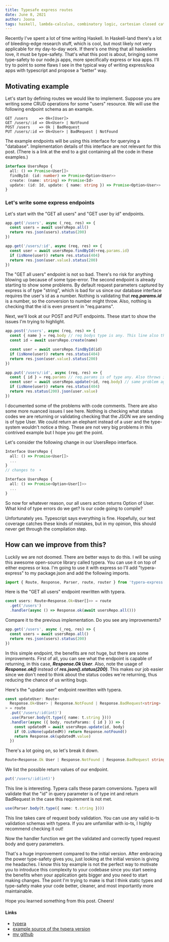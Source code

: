 ```yaml
---
title: Typesafe express routes
date: June 8, 2021
author: Joona
tags: haskell, lambda-calculus, combinatory logic, cartesian closed categories, bracket abstraction, graph reduction, Y-combinator, recursion, mutable references, ST-Monad, STRef
---
```


Recently I've spent a lot of time writing Haskell. In Haskell-land there's a lot of bleeding-edge research stuff, which is cool, but most likely not very applicable for my day-to-day work. If there's one thing that all haskellers love, it must be type-safety. That's what this post is about, bringing some type-safety to our node.js apps, more specifically express or koa apps. I'll try to point to some flaws I see in the typical way of writing express/koa apps with typescript and propose a "better" way.

## Motivating example

Let's start by defining routes we would like to implement. Suppose you are writing some CRUD operations for some "users" resource. We will use the following endpoint schema as an example.


```
GET /users     => Ok<[User]>
GET /users/:id => Ok<User> | NotFound
POST /users    => Ok | BadRequest
PUT /users/:id => Ok<User> | BadRequest | NotFound
```

The example endpoints will be using this interface for querying a "database". Implementation details of this interface are not relevant for this post. (There is a link at the end to a gist containing all the code in these examples.)

```ts
interface UsersRepo {
  all: () => Promise<User[]>
  findById: (id: number) => Promise<Option<User>>
  create: (name: string) => Promise<Id>
  update: (id: Id, update: { name: string }) => Promise<Option<User>>
}
```

### Let's write some express endpoints

Let's start with the "GET all users" and "GET user by id" endpoints.

```ts
app.get('/users', async (_req, res) => {
  const users = await usersRepo.all()
  return res.json(users).status(200)
})

app.get('/users/:id', async (req, res) => {
  const user = await usersRepo.findById(+req.params.id)
  if (isNone(user)) return res.status(404)
  return res.json(user.value).status(200)
})
```

The "GET all users" endpoint is not so bad. There's no risk for anything blowing up because of some type-error. The second endpoint is already starting to show some problems. By default request parameters captured by express is of type "string", which is bad for us since our database interface requires the user's id as a number. Nothing is validating that ***req.params.id*** is a number, so the conversion to number might throw. Also, nothing is checking that the id is even present in "req.params".

Next, we'll look at our POST and PUT endpoints. These start to show the issues I'm trying to highlight.

```ts
app.post('/users', async (req, res) => {
  const { name } = req.body // req bodys type is any. This line also throws if name is not present in req.body
  const id = await usersRepo.create(name)

  const user = await usersRepo.findById(id)
  if (isNone(user)) return res.status(404)
  return res.json(user.value).status(200)
})

app.put('/users/:id', async (req, res) => {
  const { id } = req.params // req.params is of type any. Also throws in case id is missing in req.params.
  const user = await usersRepo.update(+id, req.body) // same problem again with req.body
  if (isNone(user)) return res.status(404)
  return res.status(200).json(user.value)
})
```

I documented some of the problems with code comments. There are also some more nuanced issues I see here. Nothing is checking what status codes we are returning or validating checking that the JSON we are sending is of type User. We could return an elephant instead of a user and the type-system wouldn't notice a thing. These are not very big problems in this contrived example but I hope you get the point.

Let's consider the following change in our UsersRepo interface.


```ts
Interface UsersRepo {
  all: () => Promise<User[]>
  ...
}
// changes to  ⬇️

Interface UsersRepo {
  all: () => Promise<Option<User[]>>
  ...
}
```

So now for whatever reason, our all users action returns Option of User. What kind of type errors do we get? Is our code going to compile?

Unfortunately yes. Typescript says everything is fine. Hopefully, our test coverage catches these kinds of mistakes, but in my opinion, this should never get through the compilation step.

## How can we improve from this?

Luckily we are not doomed. There are better ways to do this. I will be using this awesome open-source library called typera. You can use it on top of either express or koa. I'm going to use it with express so I'll add "typera-express" to my package.json and add the following imports.

```ts
import { Route, Response, Parser, route, router } from 'typera-express'
```

Here is the "GET all users" endpoint rewritten with typera.

```ts
const users: Route<Response.Ok<User[]>> = route
  .get('/users')
  .handler(async () => Response.ok(await usersRepo.all()))
```

Compare it to the previous implementation. Do you see any improvements?

```ts
app.get('/users', async (_req, res) => {
  const users = await usersRepo.all()
  return res.json(users).status(200)
})
```

In this simple endpoint, the benefits are not huge, but there are some improvements. First of all, you can see what the endpoint is capable of returning, in this case, ***Response.Ok User***. Also, note the usage of ***Response.ok()*** instead of ***res.json().status(200)***. This makes our job easier since we don't need to think about the status codes we're returning, thus reducing the chance of us writing bugs.

Here's the "update user" endpoint rewritten with typera.

```ts
const updateUser: Route<
  Response.Ok<User> | Response.NotFound | Response.BadRequest<string>
> = route
  .put('/users/:id(int)')
  .use(Parser.body(t.type({ name: t.string })))
  .handler(async ({ body, routeParams: { id } }) => {
    const updatedM = await usersRepo.update(id, body)
    if (O.isNone(updatedM)) return Response.notFound()
    return Response.ok(updatedM.value)
  })
```

There's a lot going on, so let's break it down.
  
```ts
Route<Response.Ok User | Response.NotFound | Response.BadRequest string>
``` 
We list the possible return values of our endpoint.

```ts
put('/users/:id(int)')
```
This line is interesting. Typera calls these param conversions. Typera will validate that the "id" in query parameter is of type int and return BadRequest in the case this requirement is not met.
```ts
use(Parser.body(t.type({ name: t.string })))
```
This line takes care of request body validation. You can use any valid io-ts validation schemas with typera. If you are unfamiliar with io-ts, I highly recommend checking it out!

Now the handler function we get the validated and correctly typed request body and query parameters.
  
That's a huge improvement compared to the initial version. After embracing the power type-safety gives you, just looking at the initial version is giving me headaches. I know this toy example is not the perfect way to motivate you to introduce this complexity to your codebase since you start seeing the benefits when your application gets bigger and you need to start making changes. The point I'm trying to make is that I think static types and type-safety make your code better, cleaner, and most importantly more maintainable.
  
Hope you learned something from this post. Cheers!
  
#### Links
- [typera](https://github.com/akheron/typera)
- [example source of the typera version](https://gist.github.com/japiirainen/5061fd58d5a7d52f535fb053f99d3bc9)
- [my github](https://github.com/japiirainen)